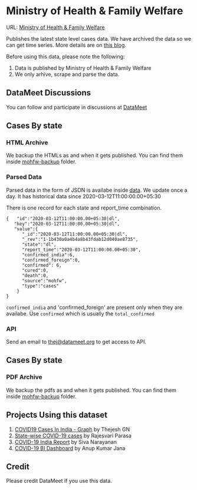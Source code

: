 # Ministry of Health & Family Welfare

URL:  [Ministry of Health & Family Welfare](https://www.mohfw.gov.in/)

Publishes the latest state level cases data. We have archived the data so we can get time series. More details are on [this blog](https://thejeshgn.com/2020/03/16/novel-corona-virus-covid19-archive-api-india-data/).


Before using this data, please note the following:
 
 1. Data is published by Ministry of Health & Family Welfare
 2. We only arhive, scrape and parse the data.


## DataMeet Discussions 
You can follow and participate in discussions at [DataMeet](https://groups.google.com/forum/#!topic/datameet/_HnOB5iyEx0)

## Cases By state
### HTML Archive

We backup the HTMLs as and when it gets published. You can find them inside [mohfw-backup](https://github.com/datameet/covid19/tree/master/mohfw-backup) folder.

### Parsed Data

Parsed data in the form of JSON is availabe inside [data](https://github.com/datameet/covid19/tree/master/data). We update once a day. It has historical data since 2020-03-12T11:00:00.00+05:30

There is one record for each state and report_time combination.

```
{   "id":"2020-03-12T11:00:00.00+05:30|dl",
   "key":"2020-03-12T11:00:00.00+05:30|dl",
   "value":{
      "_id":"2020-03-12T11:00:00.00+05:30|dl",
      "_rev":"1-1b430a0a4b4a8b43fdab12d040ae8735",
      "state":"dl",
      "report_time":"2020-03-12T11:00:00.00+05:30",
      "confirmed_india":6,
      "confirmed_foreign":0,
      "confirmed": 6,
      "cured":0,
      "death":0,
      "source":"mohfw",
      "type":"cases"      
	}
}
```

`confirmed_india` and 'confirmed_foreign' are present only when they are availabe. Use `confirmed` which is usually the 
`total_confirmed`

### API
Send an email to thej@datameet.org to get access to API.


## Cases By state
### PDF Archive
We backup the pdfs as and when it gets published. You can find them inside [mohfw-backup](https://github.com/datameet/covid19/tree/master/mohfw-backup) folder.




## Projects Using this dataset
1. [COVID19 Cases In India - Graph](https://thejeshgn.com/projects/covid19-india/) by Thejesh GN
2. [State-wise COVID-19 cases](https://public.flourish.studio/visualisation/1661567/) by Rajesvari Parasa 
3. [COVID-19 India Report](https://datastudio.google.com/embed/u/0/reporting/12M_3KUQF1TowcyXyu5qbpiSv-freYUzw/page/8reJB) by Siva Narayanan
4. [COVID-19 BI Dashboard](https://app.powerbi.com/view?r=eyJrIjoiNWEyNThlZTItYTY3MC00NDM5LWEyYTgtZDBiMzc4MmNlNDdiIiwidCI6ImM4ZWNhM2NhLTEyNzYtNDZkNS05ZDlkLWEwZjJhMDI4OTIwZiIsImMiOjl9) by Anup Kumar Jana

## Credit
Please credit DataMeet if you use this data.

